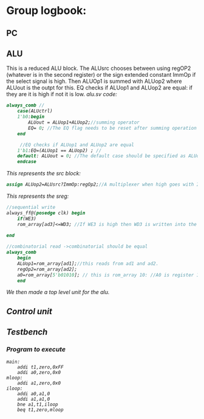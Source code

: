 # Group logbook: 

## PC



## ALU
This is a reduced ALU block. The ALUsrc chooses between using regOP2 (whatever is in the second register) or the sign extended constant ImmOp if the select signal is high. Then ALUOp1 is summed with ALUop2 where ALUout is the outpt for this. EQ checks if ALUop1 and ALUop2 are equal: if they are it is high if not it is low. <i>alu.sv code<i>: 
```sv
always_comb //
    case(ALUctrl)
    1'b0:begin
        ALUout = ALUop1+ALUop2;//summing operator
        EQ= 0; //The EQ flag needs to be reset after summing operation otherwise it will keep previous value 
    end

     //EQ checks if ALUop1 and ALUop2 are equal 
    1'b1:EQ=(ALUop1 == ALUop2) ; //
    default: ALUout = 0; //The default case should be specified as ALUout as 0
    endcase

```
<I>This represents the src block:
```sv
assign ALUop2=ALUsrc?ImmOp:regOp2;//A multiplexer when high goes with ImmOp otherwise goes to regOp2. 
```
<i> This represents the sreg:
````sv
//sequential write
always_ff@(posedge clk) begin
    if(WE3)
    rom_array[ad3]<=WD3; //If WE3 is high then WD3 is written into the position on ad3.
    
end 

//combinatorial read ->combinatorial should be equal
always_comb
    begin
    ALUop1=rom_array[ad1];//this reads from ad1 and ad2.
    regOp2=rom_array[ad2];
    a0=rom_array[5'b01010]; // this is rom_array 10: //A0 is register 10: abi name, risc v abi: application binary interface
    end
````
We then made a top level unit for the alu.
## Control unit


## Testbench

### Program to execute
````
main: 
    addi t1,zero,0xFF
    addi a0,zero,0x0
mloop: 
    addi a1,zero,0x0
iloop:
    addi a0,a1,0
    addi a1,a1,0
    bne a1,t1,iloop
    beq t1,zero,mloop